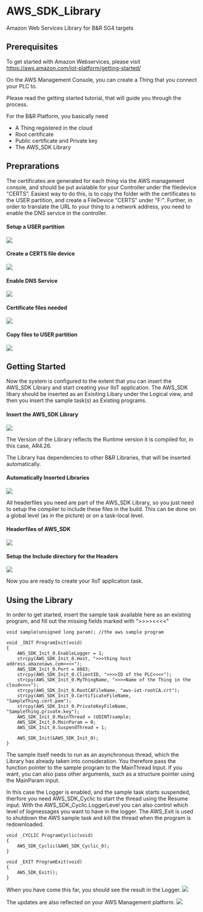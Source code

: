 # AWS_SDK_Library
Amazon Web Services Library for B&amp;R SG4 targets

## Prerequisites

To get started with Amazon Webservices, please visit https://aws.amazon.com/iot-platform/getting-started/

On the AWS Management Console, you can create a Thing that you connect your PLC to.

Please read the getting started tutorial, that will guide you through the process.

For the B&amp;R Platform, you basically need

- A Thing registered in the cloud
- Root certificate
- Public certificate and Private key
- The AWS_SDK Library

## Preprarations

The certificates are generated for each thing via the AWS management console, and should be put avialable for your Controller under the filedevice "CERTS". Easiest way to do this, is to copy the folder with the certificates to the USER partition, and create a FileDevice "CERTS" under "F:\". Further, in order to translate the URL to your thing to a network address, you need to enable the DNS service in the controller.

#### Setup a USER partition
![](img/user_partition.PNG)

#### Create a CERTS file device
![](img/file_device.PNG)

#### Enable DNS Service
![](img/enable_dns.PNG)

#### Certificate files needed
![](img/cert_files.PNG)

#### Copy files to USER partition
![](img/transfer_settings.PNG)


## Getting Started

Now the system is configured to the extent that you can insert the AWS_SDK Library and start creating your IIoT application. The AWS_SDK libary should be inserted as an Exisiting Libary under the Logical view, and then you insert the sample task(s) as Existing programs.

#### Insert the AWS_SDK Library

![](img/insert_lib.PNG)

The Version of the Library reflects the Runtime version it is compiled for, in this case, AR4.26.

The Library has dependencies to other B&R Libraries, that will be inserted automatically.

#### Automatically Inserted Libraries
![](img/other_libs.PNG)

All headerfiles you need are part of the AWS_SDK Library, so you just need to setup the compiler to include these files in the build. This can be done on a global level (as in the picture) or on a task-local level.

#### Headerfiles of AWS_SDK

![](img/headers.PNG)

#### Setup the Include directory for the Headers

![](img/compiler.PNG)

Now you are ready to create your IIoT application task. 

## Using the Library

In order to get started, insert the sample task available here as an existing program, and fill out the missing fields marked with ">>>><<<<"

	void sample(unsigned long param); //the aws sample program

	void _INIT ProgramInit(void)
	{
		AWS_SDK_Init_0.EnableLogger = 1;
		strcpy(AWS_SDK_Init_0.Host, ">>>thing host address.amazonaws.com<<<<");
		AWS_SDK_Init_0.Port = 8883;
		strcpy(AWS_SDK_Init_0.ClientID, ">>>>ID of the PLC<<<<");
		strcpy(AWS_SDK_Init_0.MyThingName, ">>>>Name of the Thing in the cloud<<<<");
		strcpy(AWS_SDK_Init_0.RootCAFileName, "aws-iot-rootCA.crt");
		strcpy(AWS_SDK_Init_0.CertificateFileName, "SampleThing.cert.pem");
		strcpy(AWS_SDK_Init_0.PrivateKeyFileName, "SampleThing.private.key");
		AWS_SDK_Init_0.MainThread = (UDINT)sample;
		AWS_SDK_Init_0.MainParam = 0;
		AWS_SDK_Init_0.SuspendThread = 1;
		
		AWS_SDK_Init(&AWS_SDK_Init_0);
	}

The sample itself needs to run as an asynchronous thread, which the Library has already taken into consideration. You therefore pass the function pointer to the sample program to the MainThread Input. If you want, you can also pass other arguments, such as a structure pointer using the MainParam input.

In this case the Logger is enabled, and the sample task starts suspended, therfore you need AWS_SDK_Cyclic to start the thread using the Resume input. With the AWS_SDK_Cyclic.LoggerLevel you can also control which level of logmessages you want to have in the logger. The AWS_Exit is used to shutdown the AWS sample task and kill the thread when the program is redownloaded.

	void _CYCLIC ProgramCyclic(void)
	{
		AWS_SDK_Cyclic(&AWS_SDK_Cyclic_0);
	}

	void _EXIT ProgramExit(void)
	{
		AWS_SDK_Exit();
	}

When you have come this far, you should see the result in the Logger.
![](img/logger.PNG)

The updates are also reflected on your AWS Management platform.
![](img/thing.PNG)
